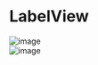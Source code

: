 # LabelView
![image](https://github.com/heartinfei/label-view/blob/master/screen_img/device-2015-09-15-104735.png)<br/>
![image](https://github.com/heartinfei/label-view/blob/master/screen_img/device-2015-09-15-104808.png)

